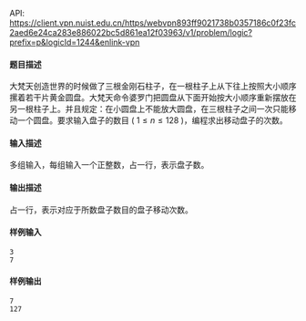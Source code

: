 API: https://client.vpn.nuist.edu.cn/https/webvpn893ff9021738b0357186c0f23fc2aed6e24ca283e886022bc5d861ea12f03963/v1/problem/logic?prefix=p&logicId=1244&enlink-vpn

#### 题目描述

大梵天创造世界的时候做了三根金刚石柱子，在一根柱子上从下往上按照大小顺序摞着若干片黄金圆盘。大梵天命令婆罗门把圆盘从下面开始按大小顺序重新摆放在另一根柱子上。并且规定：在小圆盘上不能放大圆盘，在三根柱子之间一次只能移动一个圆盘。要求输入盘子的数目 ( $1 \leq n \leq 128$ )，编程求出移动盘子的次数。

#### 输入描述

多组输入，每组输入一个正整数，占一行，表示盘子数。

#### 输出描述

占一行，表示对应于所数盘子数目的盘子移动次数。

#### 样例输入

```
3
7
```

#### 样例输出

```
7
127
```